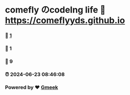 # comefly のcodeIng life :link: https://comeflyyds.github.io 
### :page_facing_up: [1](https://comeflyyds.github.io/tag.html) 
### :speech_balloon: 1 
### :hibiscus: 9 
### :alarm_clock: 2024-06-23 08:46:08 
### Powered by :heart: [Gmeek](https://github.com/Meekdai/Gmeek)
